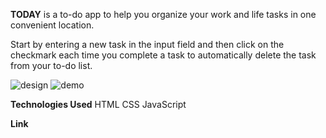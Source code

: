 **TODAY** is a to-do app to help you organize your work and life tasks in one convenient location.

Start by entering a new task in the input field and then click on the checkmark each time you complete a task to automatically delete the task from your to-do list. 

![design](https://user-images.githubusercontent.com/109078860/189769914-d9119bc9-e91b-44a5-ae8a-561cda04867f.png)
![demo](https://user-images.githubusercontent.com/109078860/189765275-dad33dc8-dbd0-405a-acd5-7803763f02d2.png)

**Technologies Used**
HTML
CSS
JavaScript

**Link**




